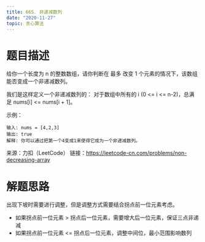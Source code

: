 ```yaml
---
title: 665. 非递减数列
date: "2020-11-27"
topic: 贪心算法
---
```

# 题目描述
给你一个长度为 n 的整数数组，请你判断在 最多 改变 1 个元素的情况下，该数组能否变成一个非递减数列。

我们是这样定义一个非递减数列的： 对于数组中所有的 i (0 <= i <= n-2)，总满足 nums[i] <= nums[i + 1]。

示例：
```
输入: nums = [4,2,3]
输出: true
解释: 你可以通过把第一个4变成1来使得它成为一个非递减数列。
```

来源：力扣（LeetCode）
链接：https://leetcode-cn.com/problems/non-decreasing-array

# 解题思路

出现下坡时需要进行调整，但是调整方式需要结合拐点前一位元素考虑。

- 如果拐点前一位元素 > 拐点后一位元素，需要增大后一位元素，保证三点非递减
- 如果拐点前一位元素 <= 拐点后一位元素，调整中间位，最小范围影响数列